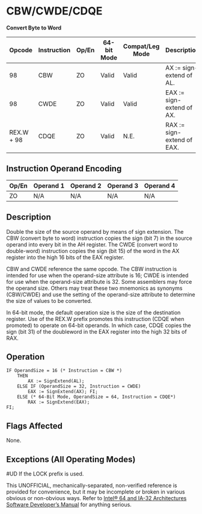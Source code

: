 # CBW/CWDE/CDQE

**Convert Byte to Word**

| Opcode     | Instruction | Op/En | 64-bit Mode | Compat/Leg Mode | Description                |
| ---------- | ----------- | ----- | ----------- | --------------- | -------------------------- |
| 98         | CBW         | ZO    | Valid       | Valid           | AX := sign-extend of AL.   |
| 98         | CWDE        | ZO    | Valid       | Valid           | EAX := sign-extend of AX.  |
| REX.W + 98 | CDQE        | ZO    | Valid       | N.E.            | RAX := sign-extend of EAX. |

## Instruction Operand Encoding

| Op/En | Operand 1 | Operand 2 | Operand 3 | Operand 4 |
| ----- | --------- | --------- | --------- | --------- |
| ZO    | N/A       | N/A       | N/A       | N/A       |

## Description

Double the size of the source operand by means of sign extension. The CBW (convert byte to word) instruction copies the sign (bit 7) in the source operand into every bit in the AH register. The CWDE (convert word to double-word) instruction copies the sign (bit 15) of the word in the AX register into the high 16 bits of the EAX register.

CBW and CWDE reference the same opcode. The CBW instruction is intended for use when the operand-size attribute is 16; CWDE is intended for use when the operand-size attribute is 32. Some assemblers may force the operand size. Others may treat these two mnemonics as synonyms (CBW/CWDE) and use the setting of the operand-size attribute to determine the size of values to be converted.

In 64-bit mode, the default operation size is the size of the destination register. Use of the REX.W prefix promotes this instruction (CDQE when promoted) to operate on 64-bit operands. In which case, CDQE copies the sign (bit 31) of the doubleword in the EAX register into the high 32 bits of RAX.

## Operation

```
IF OperandSize = 16 (* Instruction = CBW *)
    THEN
        AX := SignExtend(AL);
    ELSE IF (OperandSize = 32, Instruction = CWDE)
        EAX := SignExtend(AX); FI;
    ELSE (* 64-Bit Mode, OperandSize = 64, Instruction = CDQE*)
        RAX := SignExtend(EAX);
FI;

```

## Flags Affected

None.

## Exceptions (All Operating Modes)

#​​​UD If the LOCK prefix is used.

This UNOFFICIAL, mechanically-separated, non-verified reference is provided for convenience, but it may be
incomplete or broken in various obvious or non-obvious
ways. Refer to [Intel® 64 and IA-32 Architectures Software Developer’s Manual](https://software.intel.com/en-us/download/intel-64-and-ia-32-architectures-sdm-combined-volumes-1-2a-2b-2c-2d-3a-3b-3c-3d-and-4) for anything serious.

